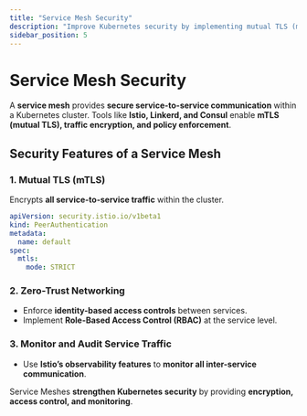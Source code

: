 ```yaml
---
title: "Service Mesh Security"
description: "Improve Kubernetes security by implementing mutual TLS (mTLS), zero-trust networking, and policy-based access control using service meshes."
sidebar_position: 5
---
```


# Service Mesh Security

A **service mesh** provides **secure service-to-service communication** within a Kubernetes cluster. Tools like **Istio, Linkerd, and Consul** enable **mTLS (mutual TLS), traffic encryption, and policy enforcement**.

## Security Features of a Service Mesh

### 1. Mutual TLS (mTLS)

Encrypts **all service-to-service traffic** within the cluster.

```yaml
apiVersion: security.istio.io/v1beta1
kind: PeerAuthentication
metadata:
  name: default
spec:
  mtls:
    mode: STRICT
```

### 2. Zero-Trust Networking

- Enforce **identity-based access controls** between services.
- Implement **Role-Based Access Control (RBAC)** at the service level.

### 3. Monitor and Audit Service Traffic

- Use **Istio’s observability features** to **monitor all inter-service communication**.

Service Meshes **strengthen Kubernetes security** by providing **encryption, access control, and monitoring**.
